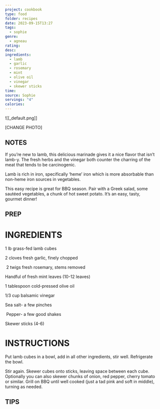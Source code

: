 ```yaml
---
project: cookbook
type: food
folder: recipes
date: 2023-09-15T13:27
tags:
  - sophie
genre:
  - agneau
rating: 
desc: 
ingredients:
  - lamb
  - garlic
  - rosemary
  - mint
  - olive oil
  - vinegar
  - skewer sticks
time: 
source: Sophie
servings: "4"
calories:
---
```


![[_default.png]]

[CHANGE PHOTO]


## NOTES

If you’re new to lamb, this delicious marinade gives it a nice flavor that isn’t lamb-y. The fresh herbs and the vinegar both counter the charring of the meat that tends to be carcinogenic.

Lamb is rich in iron, specifically ‘heme’ iron which is more absorbable than non-heme iron sources in vegetables.

This easy recipe is great for BBQ season. Pair with a Greek salad, some sautéed vegetables, a chunk of hot sweet potato. It’s an easy, tasty, gourmet dinner!



## PREP


# INGREDIENTS

1 lb grass-fed lamb cubes 

2 cloves fresh garlic, finely chopped

 2 twigs fresh rosemary, stems removed

Handful of fresh mint leaves (10-12 leaves)

1 tablespoon cold-pressed olive oil 

1/3 cup balsamic vinegar 

Sea salt- a few pinches

 Pepper- a few good shakes 

Skewer sticks (4-6)


# INSTRUCTIONS

Put lamb cubes in a bowl, add in all other ingredients, stir well. Refrigerate the bowl.

Stir again. Skewer cubes onto sticks, leaving space between each cube. Optionally you can also skewer chunks of onion, red pepper, cherry tomato or similar. Grill on BBQ until well cooked (just a tad pink and soft in middle), turning as needed.


## TIPS



